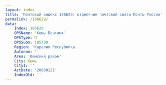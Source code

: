 ```yaml
---
layout: index
title: 'Почтовый индекс 186629: отделение почтовой связи Почты России'
permalink: /186629/
data:
    Index: 186629
    OPSName: 'Кемь Почтамт'
    OPSType: П
    OPSSubm: 185700
    Region: 'Карелия Республика'
    Autonom: ''
    Area: 'Кемский район'
    City: Кемь
    City1: ''
    ActDate: '20080121'
    IndexOld: ''
---
```

